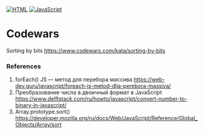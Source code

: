 [![HTML](https://img.shields.io/badge/HTML-E46035??style=for-the-badge&logo=HTML5&logoColor=FFFFFF)](https://html.spec.whatwg.org/multipage/)
[![JavaScript](https://img.shields.io/badge/JavaScript-000000??style=for-the-badge&logo=JavaScript&logoColor=F3E050)](https://developer.mozilla.org/)

# Codewars
Sorting by bits https://www.codewars.com/kata/sorting-by-bits

### References
1. forEach() JS — метод для перебора массива https://web-dev.guru/javascript/foreach-js-metod-dlja-perebora-massiva/
2. Преобразование числа в двоичный формат в JavaScript https://www.delftstack.com/ru/howto/javascript/convert-number-to-binary-in-javascript/
3. Array.prototype.sort() https://developer.mozilla.org/ru/docs/Web/JavaScript/Reference/Global_Objects/Array/sort

